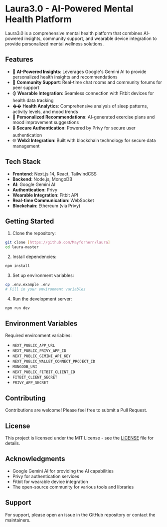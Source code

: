 # Laura3.0 - AI-Powered Mental Health Platform

Laura3.0 is a comprehensive mental health platform that combines AI-powered insights, community support, and wearable device integration to provide personalized mental wellness solutions.

## Features

- 🤖 **AI-Powered Insights**: Leverages Google's Gemini AI to provide personalized health insights and recommendations
- 💬 **Community Support**: Real-time chat rooms and community forums for peer support
- ⌚ **Wearable Integration**: Seamless connection with Fitbit devices for health data tracking
- �� **Health Analytics**: Comprehensive analysis of sleep patterns, activity levels, and mood trends
- 🎯 **Personalized Recommendations**: AI-generated exercise plans and mood improvement suggestions
- 🔒 **Secure Authentication**: Powered by Privy for secure user authentication
- 🌐 **Web3 Integration**: Built with blockchain technology for secure data management

## Tech Stack

- **Frontend**: Next.js 14, React, TailwindCSS
- **Backend**: Node.js, MongoDB
- **AI**: Google Gemini AI
- **Authentication**: Privy
- **Wearable Integration**: Fitbit API
- **Real-time Communication**: WebSocket
- **Blockchain**: Ethereum (via Privy)

## Getting Started

1. Clone the repository:
```bash
git clone [https://github.com/Mayforhern/laura]
cd laura-master
```

2. Install dependencies:
```bash
npm install
```

3. Set up environment variables:
```bash
cp .env.example .env
# Fill in your environment variables
```

4. Run the development server:
```bash
npm run dev
```

## Environment Variables

Required environment variables:
- `NEXT_PUBLIC_APP_URL`
- `NEXT_PUBLIC_PRIVY_APP_ID`
- `NEXT_PUBLIC_GEMINI_API_KEY`
- `NEXT_PUBLIC_WALLET_CONNECT_PROJECT_ID`
- `MONGODB_URI`
- `NEXT_PUBLIC_FITBIT_CLIENT_ID`
- `FITBIT_CLIENT_SECRET`
- `PRIVY_APP_SECRET`

## Contributing

Contributions are welcome! Please feel free to submit a Pull Request.

## License

This project is licensed under the MIT License - see the [LICENSE](LICENSE) file for details.

## Acknowledgments

- Google Gemini AI for providing the AI capabilities
- Privy for authentication services
- Fitbit for wearable device integration
- The open-source community for various tools and libraries

## Support

For support, please open an issue in the GitHub repository or contact the maintainers.
